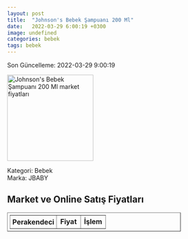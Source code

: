 ```yaml
---
layout: post
title:  "Johnson's Bebek Şampuanı 200 Ml"
date:   2022-03-29 6:00:19 +0300
image: undefined
categories: bebek
tags: bebek
---
```


Son Güncelleme: 2022-03-29 9:00:19

<img src="undefined" width="200" alt="Johnson's Bebek Şampuanı 200 Ml market fiyatları" />

Kategori: Bebek
<br />
Marka: JBABY

<h2>Market ve Online Satış Fiyatları</h2>

<table border="1" style="padding: 5px;width:80%;">
  <tr>
    <td style="padding: 5px;"><strong>Perakendeci</strong></td>
    <td><strong>Fiyat</strong></td>
    <td><strong>İşlem</strong></td>
  </tr>
  
</table>

